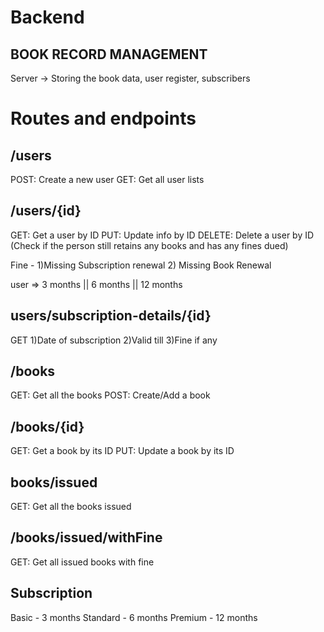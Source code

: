 # Backend
## BOOK RECORD MANAGEMENT
Server -> Storing the book data, user register, subscribers

# Routes and endpoints
## /users
POST: Create a new user
GET: Get all user lists

## /users/{id}
GET: Get a user by ID
PUT: Update info by ID
DELETE: Delete a user by ID (Check if the person still retains any books and has any fines dued)

Fine - 1)Missing Subscription renewal
2) Missing Book Renewal

 user => 3 months || 6 months || 12 months

## users/subscription-details/{id}
 GET
 1)Date of subscription
 2)Valid till 
 3)Fine if any

 ## /books
 GET: Get all the books
 POST: Create/Add a book

 ## /books/{id}
 GET: Get a book by its ID
 PUT: Update a book by its ID

 ## books/issued
 GET: Get all the books issued

 ## /books/issued/withFine
 GET: Get all issued books with fine

 ## Subscription
 Basic - 3 months
 Standard - 6 months
 Premium - 12 months